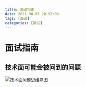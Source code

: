 ```yaml
---
title: 面试指南
date: 2021-08-03 20:52:03
tags: [面试]
categories: [面试]
---
```


# 面试指南

## 技术面可能会被问到的问题
![技术面问题思维导图](https://lee-blog-picture.oss-cn-shenzhen.aliyuncs.com/%E6%8A%80%E6%9C%AF%E9%9D%A2%E9%97%AE%E9%A2%98%E6%80%9D%E7%BB%B4%E5%AF%BC%E5%9B%BE.jpg)


